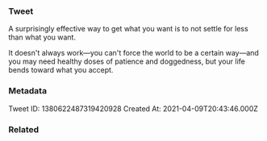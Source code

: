 ### Tweet
A surprisingly effective way to get what you want is to not settle for less than what you want.

It doesn't always work—you can't force the world to be a certain way—and you may need healthy doses of patience and doggedness, but your life bends toward what you accept.

### Metadata
Tweet ID: 1380622487319420928
Created At: 2021-04-09T20:43:46.000Z

### Related


